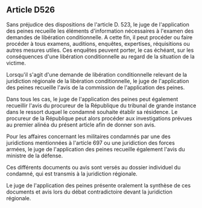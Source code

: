 Article D526
----
Sans préjudice des dispositions de l'article D. 523, le juge de l'application
des peines recueille les éléments d'information nécessaires à l'examen des
demandes de libération conditionnelle. A cette fin, il peut procéder ou faire
procéder à tous examens, auditions, enquêtes, expertises, réquisitions ou autres
mesures utiles. Ces enquêtes peuvent porter, le cas échéant, sur les
conséquences d'une libération conditionnelle au regard de la situation de la
victime.

Lorsqu'il s'agit d'une demande de libération conditionnelle relevant de la
juridiction régionale de la libération conditionnelle, le juge de l'application
des peines recueille l'avis de la commission de l'application des peines.

Dans tous les cas, le juge de l'application des peines peut également recueillir
l'avis du procureur de la République du tribunal de grande instance dans le
ressort duquel le condamné souhaite établir sa résidence. Le procureur de la
République peut alors procéder aux investigations prévues au premier alinéa du
présent article afin de donner son avis.

Pour les affaires concernant les militaires condamnés par une des juridictions
mentionnées à l'article 697 ou une juridiction des forces armées, le juge de
l'application des peines recueille également l'avis du ministre de la défense.

Ces différents documents ou avis sont versés au dossier individuel du condamné,
qui est transmis à la juridiction régionale.

Le juge de l'application des peines présente oralement la synthèse de ces
documents et avis lors du débat contradictoire devant la juridiction régionale.
